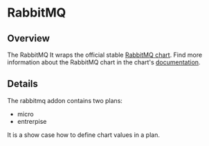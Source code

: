 # RabbitMQ

## Overview

The RabbitMQ It wraps the official stable [RabbitMQ chart](https://github.com/helm/charts/tree/master/stable/rabbitmq).
Find more information about the RabbitMQ chart in the chart's [documentation](chart/rabbitmq/README.md).

## Details

The rabbitmq addon contains two plans:
- micro
- entrerpise

It is a show case how to define chart values in a plan.
